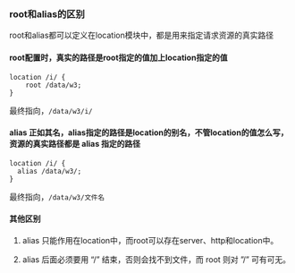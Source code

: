 ### root和alias的区别

root和alias都可以定义在location模块中，都是用来指定请求资源的真实路径

#### root配置时，真实的路径是root指定的值加上location指定的值

```
location /i/ { 
    root /data/w3;
}
```

最终指向，`/data/w3/i/`

#### alias 正如其名，alias指定的路径是location的别名，不管location的值怎么写，资源的真实路径都是 alias 指定的路径

```
location /i/ {  
  alias /data/w3/;
}
```

最终指向，`/data/w3/文件名`

#### 其他区别

1. alias 只能作用在location中，而root可以存在server、http和location中。

2. alias 后面必须要用 “/” 结束，否则会找不到文件，而 root 则对 ”/” 可有可无。


